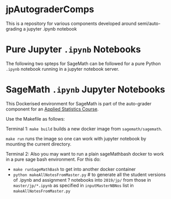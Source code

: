 # jpAutograderComps
This is a repository for various components developed around semi/auto-grading a jupyter .ipynb notebook

# Pure Jupyter `.ipynb` Notebooks

The following two spteps for SageMath can be followed for a pure Python `.ipynb` notebook running in a jupyter notebook server.

# SageMath `.ipynb` Jupyter Notebooks

This Dockerised environment for SageMath is part of the auto-grader component for an [Applied Statistics Course](https://lamastex.github.io/scalable-data-science/as/2019/).
  
Use the Makefile as follows:

Terminal 1:
`make build` builds a new docker image from `sagemath/sagemath`.

`make run` runs the image so one can work with jupyter notebook by mounting the current directory.

Terminal 2:
Also you may want to run a plain sageMathbash docker to work in a pure sage bash environment. For this do:

- `make runSageMathBash` to get into another docker container
- `python makeAllNotesFromMaster.py`  # to generate all the student versions of .ipynb and assignment ? notebooks into `2019/jp/` from those in `master/jp/*.ipynb` as specified in `inputMasterNBNos` list in `makeAllNotesFromMaster.py`

